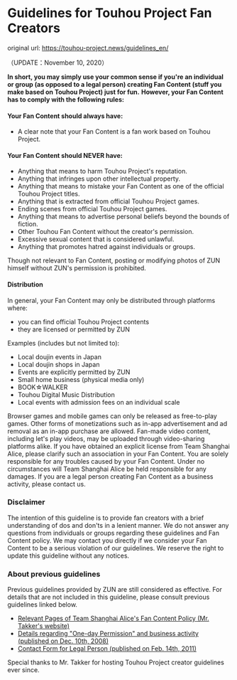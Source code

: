 # Guidelines for Touhou Project Fan Creators

original url: <https://touhou-project.news/guidelines_en/>

（UPDATE：November 10, 2020）

**In short, you may simply use your common sense if you're an individual or group (as opposed to a legal person) creating Fan Content (stuff you make based on Touhou Project) just for fun.** **However, your Fan Content has to comply with the following rules:**

#### Your Fan Content should always have:

- A clear note that your Fan Content is a fan work based on Touhou Project.

#### Your Fan Content should NEVER have:

- Anything that means to harm Touhou Project's reputation.
- Anything that infringes upon other intellectual property.
- Anything that means to mistake your Fan Content as one of the official Touhou Project titles.
- Anything that is extracted from official Touhou Project games.
- Ending scenes from official Touhou Project games.
- Anything that means to advertise personal beliefs beyond the bounds of fiction.
- Other Touhou Fan Content without the creator's permission.
- Excessive sexual content that is considered unlawful.
- Anything that promotes hatred against individuals or groups.

Though not relevant to Fan Content, posting or modifying photos of ZUN himself without ZUN's permission is prohibited.

#### Distribution

In general, your Fan Content may only be distributed through platforms where:

- you can find official Touhou Project contents
- they are licensed or permitted by ZUN

Examples (includes but not limited to):

- Local doujin events in Japan
- Local doujin shops in Japan
- Events are explicitly permitted by ZUN
- Small home business (physical media only)
- BOOK☆WALKER
- Touhou Digital Music Distribution
- Local events with admission fees on an individual scale

Browser games and mobile games can only be released as free-to-play games. Other forms of monetizations such as in-app advertisement and ad removal as an in-app purchase are allowed. Fan-made video content, including let's play videos, may be uploaded through video-sharing platforms alike. If you have obtained an explicit license from Team Shanghai Alice, please clarify such an association in your Fan Content. You are solely responsible for any troubles caused by your Fan Content. Under no circumstances will Team Shanghai Alice be held responsible for any damages. If you are a legal person creating Fan Content as a business activity, please contact us.

### Disclaimer

The intention of this guideline is to provide fan creators with a brief understanding of dos and don'ts in a lenient manner. We do not answer any questions from individuals or groups regarding these guidelines and Fan Content policy. We may contact you directly if we consider your Fan Content to be a serious violation of our guidelines. We reserve the right to update this guideline without any notices.

### About previous guidelines

Previous guidelines provided by ZUN are still considered as effective. For details that are not included in this guideline, please consult previous guidelines linked below.

- [Relevant Pages of Team Shanghai Alice's Fan Content Policy (Mr. Takker's website)](http://takker6.tada-katsu.com/t-081.html)
- [Details regarding "One-day Permission" and business activity (published on Dec. 10th, 2008)](https://kourindou.exblog.jp/9178184/)
- [Contact Form for Legal Person (published on Feb. 14th, 2011)](https://kourindou.exblog.jp/14218252/)

Special thanks to Mr. Takker for hosting Touhou Project creator guidelines ever since.
